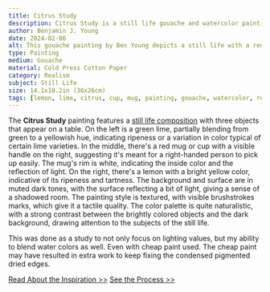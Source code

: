 ```yaml
---
title: Citrus Study
description: Citrus Study is a still life gouache and watercolor painting, that was mainly done as a study that I would normally do with oil paints to practice both blending and lighting values. Featuring citrus fruit and a red coffee cup.
author: Benjamin J. Young
date: 2024-02-06
alt: This gouache painting by Ben Young depicts a still life with a red mug in the center, a green lime on the left, and a bright yellow lemon on the right, all set against a dark, textured background.
type: Painting
medium: Gouache
material: Cold Press Cotton Paper
category: Realism
subject: Still Life
size: 14.1x10.2in (36x26cm)
tags: [lemon, lime, citrus, cup, mug, painting, gouache, watercolor, realism, still life]
---
```


The **Citrus Study** painting features a [still life composition](https://mymodernmet.com/what-is-still-life-painting-definition/) with three objects that appear on a table. On the left is a green lime, partially blending from green to a yellowish hue, indicating ripeness or a variation in color typical of certain lime varieties. In the middle, there's a red mug or cup with a visible handle on the right, suggesting it's meant for a right-handed person to pick up easily. The mug's rim is white, indicating the inside color and the reflection of light. On the right, there's a lemon with a bright yellow color, indicative of its ripeness and tartness. The background and surface are in muted dark tones, with the surface reflecting a bit of light, giving a sense of a shadowed room. The painting style is textured, with visible brushstrokes marks, which give it a tactile quality. The color palette is quite naturalistic, with a strong contrast between the brightly colored objects and the dark background, drawing attention to the subjects of the still life.

This was done as a study to not only focus on lighting values, but my ability to blend water colors as well. Even with cheap paint used. The cheap paint may have resulted in extra work to keep fixing the condensed pigmented dried edges.

[Read About the Inspiration >>](./inspiration/)
[See the Process >>](./process/)